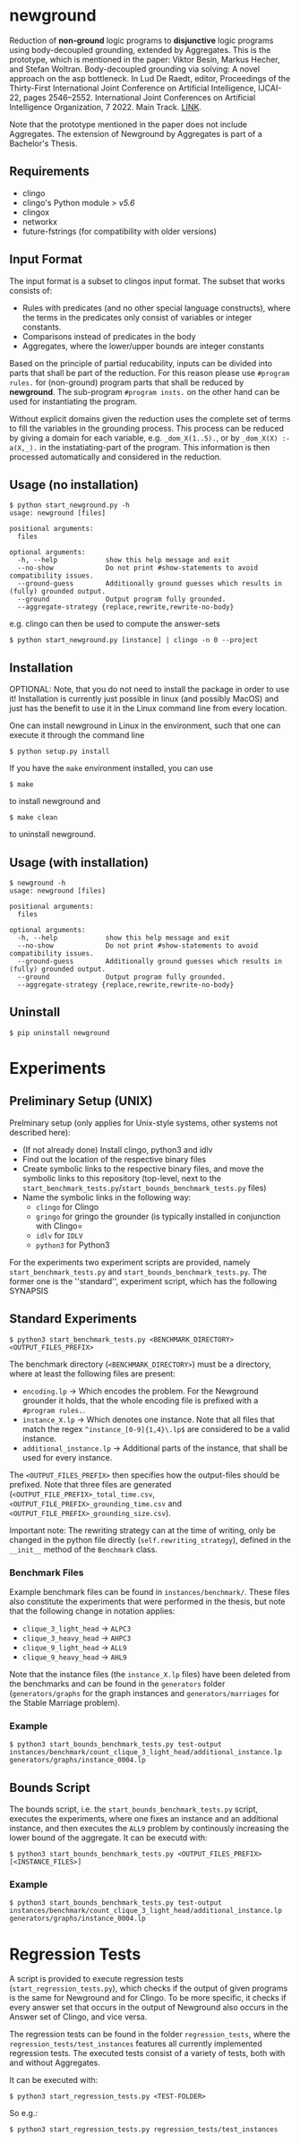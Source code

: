 # newground

Reduction of **non-ground** logic programs to **disjunctive** logic programs using body-decoupled grounding, extended by Aggregates. This is the prototype, which is mentioned in the paper: Viktor Besin, Markus Hecher, and Stefan Woltran. Body-decoupled grounding via solving: A novel approach on the asp bottleneck. In Lud De Raedt, editor, Proceedings of the Thirty-First International Joint Conference on Artificial Intelligence, IJCAI-22, pages 2546–2552. International Joint Conferences on Artificial Intelligence Organization, 7 2022. Main Track. [LINK](https://www.ijcai.org/proceedings/2022/353).

Note that the prototype mentioned in the paper does not include Aggregates. The extension of Newground by Aggregates is part of a Bachelor's Thesis.

## Requirements
* clingo 
* clingo's Python module > *v5.6*
* clingox
* networkx
* future-fstrings (for compatibility with older versions)

## Input Format
The input format is a subset to clingos input format. The subset that works consists of:
- Rules with predicates (and no other special language constructs), where the terms in the predicates only consist of variables or integer constants.
- Comparisons instead of predicates in the body
- Aggregates, where the lower/upper bounds are integer constants

Based on the principle of partial reducability, inputs can be divided into parts that shall be part of the reduction. For this reason please use `#program rules.` for (non-ground) program parts that shall be reduced by **newground**. The sub-program `#program insts.` on the other hand can be used for instantiating the program.

Without explicit domains given the reduction uses the complete set of terms to fill the variables in the grounding process. This process can be reduced by giving a domain for each variable, e.g. `_dom_X(1..5).`, or by `_dom_X(X) :- a(X,_).` in the instatiating-part of the program. This information is then processed automatically and considered in the reduction.

## Usage (no installation)
```
$ python start_newground.py -h
usage: newground [files]

positional arguments:
  files

optional arguments:
  -h, --help            show this help message and exit
  --no-show             Do not print #show-statements to avoid compatibility issues.
  --ground-guess        Additionally ground guesses which results in (fully) grounded output.
  --ground              Output program fully grounded.
  --aggregate-strategy {replace,rewrite,rewrite-no-body}
```
e.g. clingo can then be used to compute the answer-sets
```
$ python start_newground.py [instance] | clingo -n 0 --project
```

## Installation
OPTIONAL: Note, that you do not need to install the package in order to use it! Installation is currently just possible in linux (and possibly MacOS) and just has the benefit to use it in the Linux command line from every location.

One can install newground in Linux in the environment, such that one can execute it through the command line

```
$ python setup.py install
```

If you have the `make` environment installed, you can use 

```
$ make
```

to install newground and 

```
$ make clean
```

to uninstall newground. 


## Usage (with installation)

```
$ newground -h
usage: newground [files]

positional arguments:
  files

optional arguments:
  -h, --help            show this help message and exit
  --no-show             Do not print #show-statements to avoid compatibility issues.
  --ground-guess        Additionally ground guesses which results in (fully) grounded output.
  --ground              Output program fully grounded.
  --aggregate-strategy {replace,rewrite,rewrite-no-body}
```

## Uninstall

```
$ pip uninstall newground
```

# Experiments

## Preliminary Setup (UNIX)

Prelminary setup (only applies for Unix-style systems, other systems not described here):
- (If not already done) Install clingo, python3 and idlv
- Find out the location of the respective binary files
- Create symbolic links to the respective binary files, and move the symbolic links to this repository (top-level, next to the `start_benchmark_tests.py`/`start_bounds_benchmark_tests.py` files)
- Name the symbolic links in the following way:
    - `clingo` for Clingo
    - `gringo` for gringo the grounder (is typically installed in conjunction with Clingo=
    - `idlv` for `IDLV`
    - `python3` for Python3

For the experiments two experiment scripts are provided, namely `start_benchmark_tests.py` and `start_bounds_benchmark_tests.py`. The former one is the ''standard'', experiment script, which has the following SYNAPSIS

## Standard Experiments

```
$ python3 start_benchmark_tests.py <BENCHMARK_DIRECTORY> <OUTPUT_FILES_PREFIX>
```

The benchmark directory (`<BENCHMARK_DIRECTORY>`) must be a directory, where at least the following files are present:

- `encoding.lp` -> Which encodes the problem. For the Newground grounder it holds, that the whole encoding file is prefixed with a `#program rules.`.
- `instance_X.lp` -> Which denotes one instance. Note that all files that match the regex `^instance_[0-9]{1,4}\.lp$` are considered to be a valid instance.
- `additional_instance.lp` -> Additional parts of the instance, that shall be used for every instance.


The `<OUTPUT_FILES_PREFIX>` then specifies how the output-files should be prefixed. Note that three files are generated (`<OUTPUT_FILE_PREFIX>_total_time.csv`,`<OUTPUT_FILE_PREFIX>_grounding_time.csv` and `<OUTPUT_FILE_PREFIX>_grounding_size.csv`).

Important note: The rewriting strategy can at the time of writing, only be changed in the python file directly (`self.rewriting_strategy`), defined in the `__init__` method of the `Benchmark` class.

### Benchmark Files

Example benchmark files can be found in `instances/benchmark/`. These files also constitute the experiments that were performed in the thesis, but note that the following change in notation applies:

- `clique_3_light_head` -> `ALPC3`
- `clique_3_heavy_head` -> `AHPC3`
- `clique_9_light_head` -> `ALL9`
- `clique_9_heavy_head` -> `AHL9`

Note that the instance files (the `instance_X.lp` files) have been deleted from the benchmarks and can be found in the `generators` folder (`generators/graphs` for the graph instances and `generators/marriages` for the Stable Marriage problem).

### Example

```
$ python3 start_bounds_benchmark_tests.py test-output instances/benchmark/count_clique_3_light_head/additional_instance.lp generators/graphs/instance_0004.lp 
```

## Bounds Script

The bounds script, i.e. the `start_bounds_benchmark_tests.py` script, executes the experiments, where one fixes an instance and an additional instance, and then executes the `ALL9` problem by continously increasing the lower bound of the aggregate. It can be executd with:

```
$ python3 start_bounds_benchmark_tests.py <OUTPUT_FILES_PREFIX> [<INSTANCE_FILES>]
```

### Example

```
$ python3 start_bounds_benchmark_tests.py test-output instances/benchmark/count_clique_3_light_head/additional_instance.lp generators/graphs/instance_0004.lp 
```


# Regression Tests

A script is provided to execute regression tests (`start_regression_tests.py`), which checks if the output of given programs is the same for Newground and for Clingo. To be more specific, it checks if every answer set that occurs in the output of Newground also occurs in the Answer set of Clingo, and vice versa.

The regression tests can be found in the folder `regression_tests`, where the `regression_tests/test_instances` features all currently implemented regression tests. The executed tests consist of a variety of tests, both with and without Aggregates.

It can be executed with:

```
$ python3 start_regression_tests.py <TEST-FOLDER>
```

So e.g.:

```
$ python3 start_regression_tests.py regression_tests/test_instances
```






